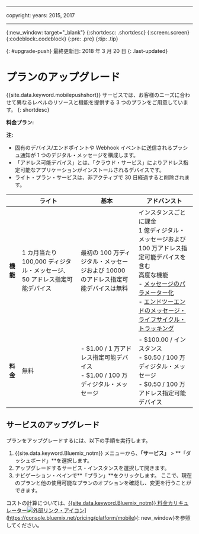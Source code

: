 ----

copyright:
 years: 2015, 2017

---

{:new_window: target="_blank"}
{:shortdesc: .shortdesc}
{:screen:.screen}
{:codeblock:.codeblock}
{:pre: .pre}
{:tip: .tip}

{: #upgrade-push}
最終更新日: 2018 年 3 月 20 日
{: .last-updated}

# プランのアップグレード

{{site.data.keyword.mobilepushshort}} サービスでは、お客様のニーズに合わせて異なるレベルのリソースと機能を提供する 3 つのプランをご用意しています。
{: shortdesc}

**料金プラン:**

**注:**
 - 固有のデバイス/エンドポイントや Webhook イベントに送信されるプッシュ通知が 1 つのデジタル・メッセージを構成します。 
 - 「アドレス可能デバイス」とは、「クラウド・サービス」によりアドレス指定可能なアプリケーションがインストールされるデバイスです。
 - ライト・プラン・サービスは、非アクティブで 30 日経過すると削除されます。

|                |ライト              |基本                        |アドバンスト          |
|----------------|-------------------------------|-----------------------------|------------------------------|
|**機能**    |1 カ月当たり 100,000 ディジタル・メッセージ、50 アドレス指定可能デバイス|最初の 100 万ディジタル・メッセージおよび 10000 のアドレス指定可能デバイスは無料 | インスタンスごとに課金 </br> 1 億ディジタル・メッセージおよび 100 万アドレス指定可能デバイスを含む<br/> 高度な機能<br/> - [メッセージのパラメーター化](https://console.bluemix.net/docs/services/mobilepush/push_template_message.html)<br/> - [エンドツーエンドのメッセージ・ライフサイクル・トラッキング](https://console.bluemix.net/docs/services/mobilepush/push_message_status.html)<br/>|
|**料金**     |無料|- $1.00 / 1 万アドレス指定可能デバイス <br/> - $1.00 / 100 万ディジタル・メッセージ <br /> |- $100.00 / インスタンス <br/> - $0.50 / 100 万ディジタル・メッセージ <br/> - $0.50 / 100 万アドレス指定可能デバイス <br/> |-|


## サービスのアップグレード

プランをアップグレードするには、以下の手順を実行します。

1.  {{site.data.keyword.Bluemix_notm}} メニューから、**「サービス」** > **「ダッシュボード」**を選択します。
1.  アップグレードするサービス・インスタンスを選択して開きます。
1.  ナビゲーション・ペインで**「プラン」**をクリックします。
   ここで、現在のプランと他の使用可能なプランのオプションを確認し、変更を行うことができます。

コストの計算については、[{{site.data.keyword.Bluemix_notm}} 料金カリキュレーター![外部リンク・アイコン](../../icons/launch-glyph.svg "外部リンク・アイコン")](../../icons/launch-glyph.svg "外部リンク・アイコン")](https://console.bluemix.net/pricing/platform/mobile){: new_window}を参照してください。
